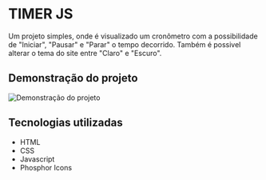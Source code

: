 # TIMER JS

Um projeto simples, onde é visualizado um cronômetro com a possibilidade de "Iniciar", "Pausar" e "Parar" o tempo decorrido. Também é possivel alterar o tema do site entre "Claro" e "Escuro".

## Demonstração do projeto

![Demonstração do projeto](https://media.giphy.com/media/QnpbdfYfeN89fXJYRM/giphy.gif)

## Tecnologias utilizadas

- HTML
- CSS
- Javascript
- Phosphor Icons
